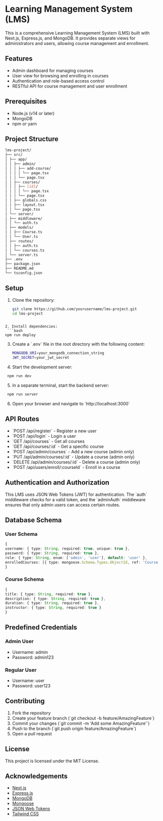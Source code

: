 # Learning Management System (LMS)

This is a comprehensive Learning Management System (LMS) built with Next.js, Express.js, and MongoDB. It provides separate views for administrators and users, allowing course management and enrollment.

## Features

- Admin dashboard for managing courses
- User view for browsing and enrolling in courses
- Authentication and role-based access control
- RESTful API for course management and user enrollment

## Prerequisites

- Node.js (v14 or later)
- MongoDB
- npm or yarn

## Project Structure

```bash
lms-project/
├── src/
│ ├── app/
│ │ ├── admin/
│ │ │ ├── add-course/
│ │ │ │ └── page.tsx
│ │ │ └── page.tsx
│ │ ├── courses/
│ │ │ ├── [id]/
│ │ │ │ └── page.tsx
│ │ │ └── page.tsx
│ │ ├── globals.css
│ │ ├── layout.tsx
│ │ └── page.tsx
│ └── server/
│ ├── middleware/
│ │ └── auth.ts
│ ├── models/
│ │ ├── Course.ts
│ │ └── User.ts
│ ├── routes/
│ │ ├── auth.ts
│ │ └── courses.ts
│ └── server.ts
├── .env
├── package.json
├── README.md
└── tsconfig.json
```

## Setup

1. Clone the repository:
   ```bash
   git clone https://github.com/yourusername/lms-project.git
   cd lms-project
  ```

2. Install dependencies:
   ```bash
  npm run deploy
   ```

3. Create a \`.env\` file in the root directory with the following content:
   ```bash
   MONGODB_URI=your_mongodb_connection_string
   JWT_SECRET=your_jwt_secret
   ```

4. Start the development server:
  ```bash
   npm run dev
  ```

5. In a separate terminal, start the backend server:
  ```bash
   npm run server
  ```

6. Open your browser and navigate to \`http://localhost:3000\`

## API Routes

- \`POST /api/register\` - Register a new user
- \`POST /api/login\` - Login a user
- \`GET /api/courses\` - Get all courses
- \`GET /api/courses/:id\` - Get a specific course
- \`POST /api/admin/courses\` - Add a new course (admin only)
- \`PUT /api/admin/courses/:id\` - Update a course (admin only)
- \`DELETE /api/admin/courses/:id\` - Delete a course (admin only)
- \`POST /api/users/enroll/:courseId\` - Enroll in a course

## Authentication and Authorization

This LMS uses JSON Web Tokens (JWT) for authentication. The \`auth\` middleware checks for a valid token, and the \`adminAuth\` middleware ensures that only admin users can access certain routes.

## Database Schema

### User Schema

```typescript
{
username: { type: String, required: true, unique: true },
password: { type: String, required: true },
role: { type: String, enum: ['admin', 'user'], default: 'user' },
enrolledCourses: [{ type: mongoose.Schema.Types.ObjectId, ref: 'Course' }]
}
```

### Course Schema

```typescript
{
title: { type: String, required: true },
description: { type: String, required: true },
duration: { type: String, required: true },
instructor: { type: String, required: true }
}
```

## Predefined Credentials

### Admin User

- Username: admin
- Password: admin123

### Regular User

- Username: user
- Password: user123

## Contributing

1. Fork the repository
2. Create your feature branch (\`git checkout -b feature/AmazingFeature\`)
3. Commit your changes (\`git commit -m 'Add some AmazingFeature'\`)
4. Push to the branch (\`git push origin feature/AmazingFeature\`)
5. Open a pull request

## License

This project is licensed under the MIT License.

## Acknowledgements

- [Next.js](https://nextjs.org/)
- [Express.js](https://expressjs.com/)
- [MongoDB](https://www.mongodb.com/)
- [Mongoose](https://mongoosejs.com/)
- [JSON Web Tokens](https://jwt.io/)
- [Tailwind CSS](https://tailwindcss.com/)


